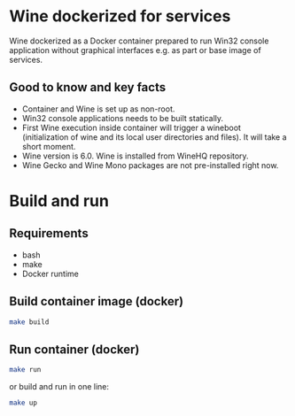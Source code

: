 # Wine dockerized for services
Wine dockerized as a Docker container prepared to run Win32 console application without graphical interfaces e.g. as part or base image of services.

## Good to know and key facts
- Container and Wine is set up as non-root.
- Win32 console applications needs to be built statically.
- First Wine execution inside container will trigger a wineboot (initialization of wine and its local user directories and files). It will take a short moment.
- Wine version is 6.0. Wine is installed from WineHQ repository.
- Wine Gecko and Wine Mono packages are not pre-installed right now.

# Build and run

## Requirements
- bash
- make
- Docker runtime

## Build container image (docker)
```bash
make build
```

## Run container (docker)
```bash
make run
```

or build and run in one line:
```bash
make up
```
